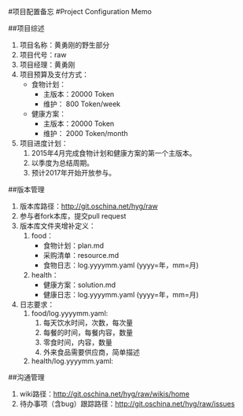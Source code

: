#项目配置备忘
#Project Configuration Memo

##项目综述
1. 项目名称：黄勇刚的野生部分
1. 项目代号：raw
1. 项目经理：黄勇刚
1. 项目预算及支付方式：
	* 食物计划：
		* 主版本：20000 Token
		* 维护：    800 Token/week
	* 健康方案：
		* 主版本：20000 Token
		* 维护：   2000 Token/month
1. 项目进度计划：
	1. 2015年4月完成食物计划和健康方案的第一个主版本。
	1. 以季度为总结周期。 
	1. 预计2017年开始开放参与。

##版本管理
1. 版本库路径：http://git.oschina.net/hyg/raw
1. 参与者fork本库，提交pull request
1. 版本库文件夹增补定义：
	1. food：
		* 食物计划：plan.md
		* 采购清单：resource.md
		* 食物日志：log.yyyymm.yaml		(yyyy=年，mm=月)
	1. health：
		* 健康方案：solution.md
		* 健康日志：log.yyyymm.yaml		(yyyy=年，mm=月)
1. 日志要求：
	1. food/log.yyyymm.yaml:
		1. 每天饮水时间，次数，每次量
		2. 每餐的时间，每餐内容，数量
		3. 零食时间，内容，数量
		4. 外来食品需要供应商，简单描述
	2. health/log.yyyymm.yaml:

##沟通管理
1. wiki路径：http://git.oschina.net/hyg/raw/wikis/home  
1. 待办事项（含bug）跟踪路径：http://git.oschina.net/hyg/raw/issues  